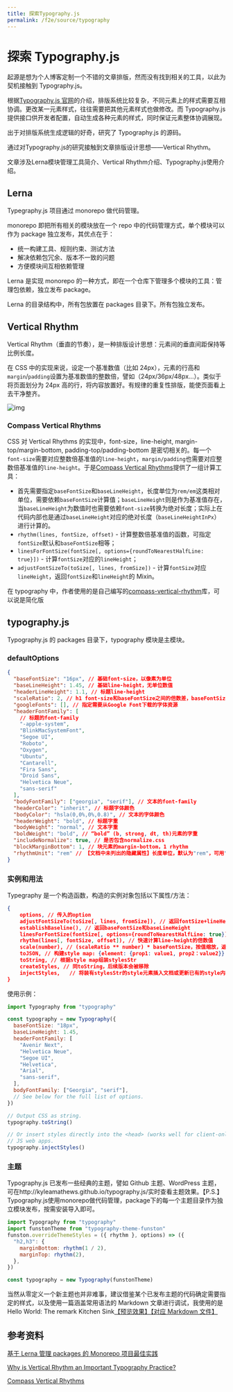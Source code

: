 ```yaml
---
title: 探索Typography.js
permalink: /f2e/source/typography
---
```

# 探索 Typography.js

起源是想为个人博客定制一个不错的文章排版，然而没有找到相关的工具，以此为契机接触到 Typography.js。

根据[Typography.js 官网](http://kyleamathews.github.io/typography.js/)的介绍，排版系统比较复杂，不同元素上的样式需要互相协调。更改某一元素样式，往往需要把其他元素样式也做修改。而 Typography.js 提供接口供开发者配置，自动生成各种元素的样式，同时保证元素整体协调展现。

出于对排版系统生成逻辑的好奇，研究了 Typography.js 的源码。

通过对Typography.js的研究接触到文章排版设计思想——Vertical Rhythm。

文章涉及Lerna模块管理工具简介、Vertical Rhythm介绍、Typography.js使用介绍。

## Lerna

Typegraphy.js 项目通过 monorepo 做代码管理。

monorepo 即把所有相关的模块放在一个 repo 中的代码管理方式，单个模块可以作为 package 独立发布，其优点在于：

- 统一构建工具、规则约束、测试方法
- 解决依赖包冗余、版本不一致的问题
- 方便模块间互相依赖管理

Lerna 是实现 monorepo 的一种方式，即在一个仓库下管理多个模块的工具：管理包依赖，独立发布 package。

Lerna 的目录结构中，所有包放置在 packages 目录下。所有包独立发布。

## Vertical Rhythm

Vertical Rhythm（垂直的节奏），是一种排版设计思想：元素间的垂直间距保持等比例长度。

在 CSS 中的实现来说，设定一个基准数值（比如 24px），元素的行高和`margin`/`padding`设置为基准数值的整数倍，譬如（24px/36px/48px...）。类似于将页面划分为 24px 高的行，将内容放置好。有规律的重复性排版，能使页面看上去干净整齐。

![img](https://zellwk.com/images/2016/why-vertical-rhythm/separation-of-72px.png)

### Compass Vertical Rhythms

CSS 对 Vertical Rhythms 的实现中，font-size，line-height, margin-top/margin-bottom, padding-top/padding-bottom 是密切相关的。每一个`font-size`需要对应整数倍基准值的`line-height`，`margin/padding`也需要对应整数倍基准值的`line-height`。于是[Compass Vertical Rhythms](http://compass-style.org/reference/compass/typography/vertical_rhythm/)提供了一组计算工具：

- 首先需要指定`baseFontSize`和`baseLineHeight`，长度单位为`rem/em`这类相对单位，需要依赖`baseFontSize`计算值；`baseLineHeight`则是作为基准值存在，当`baseLineHeight`为数值时也需要依赖`font-size`转换为绝对长度；实际上在代码内部也是通过`baseLineHeight`对应的绝对长度（`baseLineHeightInPx`）进行计算的。
- `rhythm(lines, fontSize, offset)` - 计算整数倍基准值的函数，可指定`fontSize`默认和`baseFontSize`相等；
- `linesForFontSize(fontSize[, options={roundToNearestHalfLine: true}])` - 计算`fontSize`对应的`lineHeight`；
- `adjustFontSizeTo(toSize[, lines, fromSize])` - 计算`fontSize`对应`lineHeight`，返回`fontSize`和`lineHeight`的 Mixin。

在 typography 中，作者使用的是自己编写的[compass-vertical-rhythm](https://github.com/KyleAMathews/compass-vertical-rhythm)库，可以说是简化版

## typography.js

Typography.js 的 packages 目录下，typography 模块是主模块。

### defaultOptions

```json
{
  "baseFontSize": "16px", // 基础font-size，以像素为单位
  "baseLineHeight": 1.45, // 基础line-height，无单位数值
  "headerLineHeight": 1.1, // 标题line-height
  "scaleRatio": 2, // h1 font-size和baseFontSize之间的倍数差，baseFontSize = 16px, scaleRatio = 2, h1 fontSize = 32px
  "googleFonts": [], // 指定需要从Google Font下载的字体资源
  "headerFontFamily": [
    // 标题的font-family
    "-apple-system",
    "BlinkMacSystemFont",
    "Segoe UI",
    "Roboto",
    "Oxygen",
    "Ubuntu",
    "Cantarell",
    "Fira Sans",
    "Droid Sans",
    "Helvetica Neue",
    "sans-serif"
  ],
  "bodyFontFamily": ["georgia", "serif"], // 文本的font-family
  "headerColor": "inherit", // 标题字体颜色
  "bodyColor": "hsla(0,0%,0%,0.8)", // 文本的字体颜色
  "headerWeight": "bold", // 标题字重
  "bodyWeight": "normal", // 文本字重
  "boldWeight": "bold", // “bold” (b, strong, dt, th)元素的字重
  "includeNormalize": true, // 是否包含normalize.css
  "blockMarginBottom": 1, // 块元素的margin-bottom，1 rhythm
  "rhythmUnit": "rem" // 【文档中未列出的隐藏属性】长度单位，默认为"rem"，可用"px","em"替代
}
```

### 实例和用法

Typegraphy 是一个构造函数，构造的实例对象包括以下属性/方法：

```json
{
	options, // 传入的option
	adjustFontSizeTo(toSize[, lines, fromSize]), // 返回fontSize+lineHeight Mixin
	establishBaseline(), // 返回baseFontSize和baseLineHeight
	linesForFontSize(fontSize[, options={roundToNearestHalfLine: true}]), // 计算fontize对应的lineHeight
	rhythm(lines[, fontSize, offset]), // 快速计算line-height的倍数值
	scale(number), // (scaleRatio ** number) * baseFontSize，按值缩放，返回font-size+line-height Mixin，适合用于标题系列计算
	toJSON, // 构建style map: {element: {prop1: value1, prop2：value2}}
	toString, // 根据style map组装stylesStr
	createStyles, // 同toString，后续版本会被移除
	injectStyles,	// 将装有stylesStr的style元素插入文档或更新已有的style内容，style元素的id为typography.js。
}
```

使用示例：

```javascript
import Typography from "typography"

const typography = new Typography({
  baseFontSize: "18px",
  baseLineHeight: 1.45,
  headerFontFamily: [
    "Avenir Next",
    "Helvetica Neue",
    "Segoe UI",
    "Helvetica",
    "Arial",
    "sans-serif",
  ],
  bodyFontFamily: ["Georgia", "serif"],
  // See below for the full list of options.
})

// Output CSS as string.
typography.toString()

// Or insert styles directly into the <head> (works well for client-only
// JS web apps.
typography.injectStyles()
```

### 主题

Typography.js 已发布一些经典的主题，譬如 Github 主题、WordPress 主题，可在http://kyleamathews.github.io/typography.js/实时查看主题效果。【P.S.】Typography.js使用monorepo做代码管理，package下的每一个主题目录作为独立模块发布，按需安装导入即可。

```javascript
import Typography from "typography"
import funstonTheme from "typography-theme-funston"
funston.overrideThemeStyles = ({ rhythm }, options) => ({
  "h2,h3": {
    marginBottom: rhythm(1 / 2),
    marginTop: rhythm(2),
  },
})

const typography = new Typography(funstonTheme)
```

当然从零定义一个新主题也并非难事，建议借鉴某个已发布主题的代码确定需要指定的样式，以及使用一篇涵盖常用语法的 Markdown 文章进行调试，我使用的是 Hello World: The remark Kitchen Sink[【预览效果】](https://using-remark.gatsbyjs.org/hello-world-kitchen-sink/)[【对应 Markdown 文件】](https://raw.githubusercontent.com/gatsbyjs/gatsby/master/examples/using-remark/src/pages/2016-04-15---hello-world-kitchen-sink/index.md)

## 参考资料

[基于 Lerna 管理 packages 的 Monorepo 项目最佳实践](https://zhuanlan.zhihu.com/p/76349152)

[Why is Vertical Rhythm an Important Typography Practice?](https://zellwk.com/blog/why-vertical-rhythms/)

[Compass Vertical Rhythms](https://zellwk.com/blog/compass-vertical-rhythm/)
